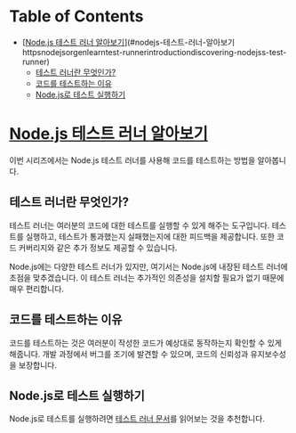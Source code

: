 # Table of Contents

- [[Node.js 테스트 러너 알아보기](https://nodejs.org/en/learn/test-runner/introduction#discovering-nodejss-test-runner)](#nodejs-테스트-러너-알아보기httpsnodejsorgenlearntest-runnerintroductiondiscovering-nodejss-test-runner)
  - [테스트 러너란 무엇인가?](#테스트-러너란-무엇인가)
  - [코드를 테스트하는 이유](#코드를-테스트하는-이유)
  - [Node.js로 테스트 실행하기](#nodejs로-테스트-실행하기)

# [Node.js 테스트 러너 알아보기](https://nodejs.org/en/learn/test-runner/introduction#discovering-nodejss-test-runner)

이번 시리즈에서는 Node.js 테스트 러너를 사용해 코드를 테스트하는 방법을 알아봅니다.


## 테스트 러너란 무엇인가?

테스트 러너는 여러분의 코드에 대한 테스트를 실행할 수 있게 해주는 도구입니다. 테스트를 실행하고, 테스트가 통과했는지 실패했는지에 대한 피드백을 제공합니다. 또한 코드 커버리지와 같은 추가 정보도 제공할 수 있습니다.

Node.js에는 다양한 테스트 러너가 있지만, 여기서는 Node.js에 내장된 테스트 러너에 초점을 맞추겠습니다. 이 테스트 러너는 추가적인 의존성을 설치할 필요가 없기 때문에 매우 편리합니다.


## 코드를 테스트하는 이유

코드를 테스트하는 것은 여러분이 작성한 코드가 예상대로 동작하는지 확인할 수 있게 해줍니다. 개발 과정에서 버그를 조기에 발견할 수 있으며, 코드의 신뢰성과 유지보수성을 보장합니다.


## Node.js로 테스트 실행하기

Node.js로 테스트를 실행하려면 [테스트 러너 문서](https://nodejs.org/docs/latest/api/test.html#test-runner)를 읽어보는 것을 추천합니다.


